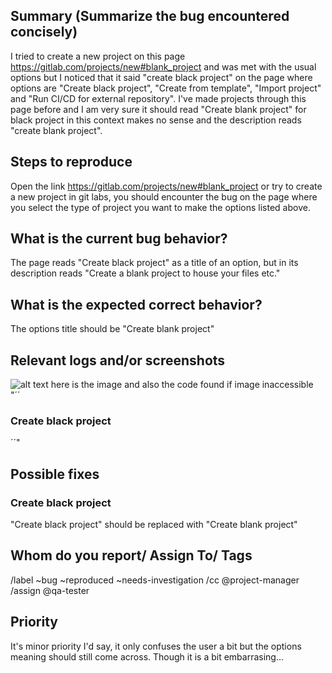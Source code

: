 
## Summary (Summarize the bug encountered concisely)

I tried to create a new project on this page https://gitlab.com/projects/new#blank_project and was met with the usual options but I noticed that it said "create black project" on the page where options are "Create black project", "Create from template", "Import project" and "Run CI/CD for external repository". I've made projects through this page before and I am very sure it should read "Create blank project" for black project in this context makes no sense and the description reads "create blank project".

## Steps to reproduce     

Open the link https://gitlab.com/projects/new#blank_project or try to create a new project in git labs, you should encounter the bug on the page where you select the type of project you want to make the options listed above.   

## What is the current bug behavior?

The page reads "Create black project" as a title of an option, but in its description reads "Create a blank project to house your files etc."

## What is the expected correct behavior?

The options title should be "Create blank project"
     
## Relevant logs and/or screenshots

![alt text](image.png) here is the image and also the code found if image inaccessible "´´<h3 class="gl-text-size-h2 gl-text-inherit"> Create black project </h3>´´"

## Possible fixes

<h3 class="gl-text-size-h2 gl-text-inherit"> Create black project </h3>

"Create black project" should be replaced with "Create blank project"

## Whom do you report/ Assign To/ Tags

/label ~bug ~reproduced ~needs-investigation 
/cc @project-manager 
/assign @qa-tester

## Priority

It's minor priority I'd say, it only confuses the user a bit but the options meaning should still come across. Though it is a bit embarrasing...

      
